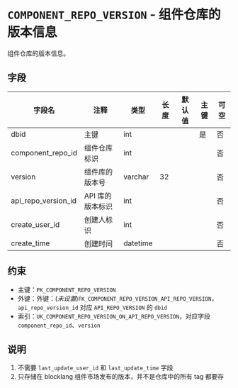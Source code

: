 # `COMPONENT_REPO_VERSION` - 组件仓库的版本信息

组件仓库的版本信息。

## 字段

| 字段名              | 注释             | 类型     | 长度 | 默认值 | 主键 | 可空 |
| ------------------- | ---------------- | -------- | ---- | ------ | ---- | ---- |
| dbid                | 主键             | int      |      |        | 是   | 否   |
| component_repo_id   | 组件仓库标识     | int      |      |        |      | 否   |
| version             | 组件库的版本号   | varchar  | 32   |        |      | 否   |
| api_repo_version_id | API 库的版本标识 | int      |      |        |      | 否   |
| create_user_id      | 创建人标识       | int      |      |        |      | 否   |
| create_time         | 创建时间         | datetime |      |        |      | 否   |

## 约束

* 主键：`PK_COMPONENT_REPO_VERSION`
* 外键：外键：(*未设置*)`FK_COMPONENT_REPO_VERSION_API_REPO_VERSION`，`api_repo_version_id` 对应 `API_REPO_VERSION` 的 `dbid`
* 索引：`UK_COMPONENT_REPO_VERSION_ON_API_REPO_VERSION`，对应字段 `component_repo_id`、`version`

## 说明

1. 不需要 `last_update_user_id` 和 `last_update_time` 字段
2. 只存储在 blocklang 组件市场发布的版本，并不是仓库中的所有 tag 都要存
